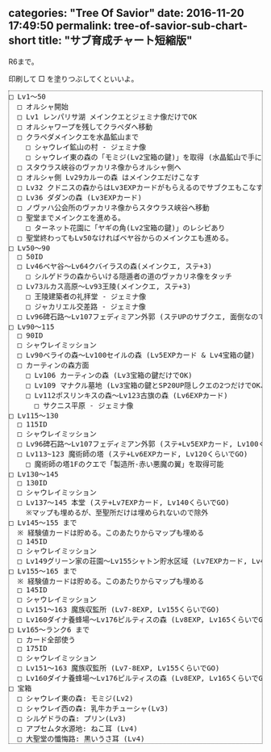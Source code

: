 categories: "Tree Of Savior"
date: 2016-11-20 17:49:50
permalink: tree-of-savior-sub-chart-short
title: "サブ育成チャート短縮版"
---

R6まで。

印刷して □ を塗りつぶしてくといいよ。

<!-- more -->

<pre style="border:1px dotted #333">
□ Lv1～50
  □ オルシャ開始
  □ Lv1 レンパリサ湖 メインクエとジェミナ像だけでOK
  □ オルシャワープを残してクラペダへ移動
  □ クラペダメインクエを水晶鉱山まで
    □ シャウレイ鉱山の村 - ジェミナ像
    □ シャウレイ東の森の「モミジ(Lv2宝箱の鍵)」を取得 (水晶鉱山で手に入る)
  □ スタウラス峡谷のヴァカリネ像からオルシャ側へ
  □ オルシャ側 Lv29カルーの森 はメインクエだけこなす
  □ Lv32 クドニスの森からはLv3EXPカードがもらえるのでサブクエもこなす
  □ Lv36 ダダンの森 (Lv3EXPカード)
  □ ノヴァハ公会所のヴァカリネ像からスタウラス峡谷へ移動
  □ 聖堂までメインクエを進める。
    □ ターネット花園に「ヤギの角(Lv2宝箱の鍵)」のレシピあり
  □ 聖堂終わってもLv50なければベヤ谷からのメインクエも進める。
□ Lv50～90
  □ 50ID
  □ Lv46ベヤ谷～Lv64クバイラスの森(メインクエ, ステ+3)
    □ シルゲドラの森からいける隠遁者の道のヴァカリネ像をタッチ
  □ Lv73ルカス高原～Lv93王陵(メインクエ, ステ+3)
    □ 王陵建築者の礼拝堂 - ジェミナ像
    □ ジャカリエル交差路 - ジェミナ像
  □ Lv96碑石路～Lv107フェディミアン外郭 (ステUPのサブクエ, 面倒なのでLv足りない場合のみ)
□ Lv90～115
  □ 90ID
  □ シャウレイミッション
  □ Lv90ベライの森～Lv100セイルの森 (Lv5EXPカード & Lv4宝箱の鍵)
  □ カーティンの森方面
    □ Lv106 カーティンの森 (Lv3宝箱の鍵だけでOK)
    □ Lv109 マナクル墓地 (Lv3宝箱の鍵とSP20UP隠しクエの2つだけでOK、クエは面倒なのが多い)
    □ Lv112ポスリンキスの森～Lv123古旗の森 (Lv6EXPカード)
      □ サクニス平原 - ジェミナ像
□ Lv115～130
  □ 115ID
  □ シャウレイミッション
  □ Lv96碑石路～Lv107フェディミアン外郭 (ステ+Lv5EXPカード, Lv100くらいで)
  □ Lv113~123 魔術師の塔 (ステ+Lv6EXPカード, Lv120くらいでGO)
    □ 魔術師の塔1Fのクエで「製造所-赤い悪魔の翼」を取得可能
□ Lv130～145
  □ 130ID
  □ シャウレイミッション
  □ Lv137～145 本堂 (ステ+Lv7EXPカード, Lv140くらいでGO)
    ※マップも埋めるが、至聖所だけは埋められないので除外
□ Lv145～155 まで
  ※ 経験値カードは貯める。このあたりからマップも埋める
  □ 145ID
  □ シャウレイミッション
  □ Lv149グリーン家の荘園～Lv155シャトン貯水区域 (Lv7EXPカード, Lv4宝箱の鍵, Lv150くらいでGO)
□ Lv155～165 まで
  ※ 経験値カードは貯める。このあたりからマップも埋める
  □ 145ID
  □ シャウレイミッション
  □ Lv151～163 魔族収監所 (Lv7-8EXP, Lv155くらいでGO)
  □ Lv160ダイナ養蜂場～Lv176ピルティスの森 (Lv8EXP, Lv165くらいでGO)
□ Lv165～ランク6 まで
  □ カード全部使う
  □ 175ID
  □ シャウレイミッション
  □ Lv151～163 魔族収監所 (Lv7-8EXP, Lv155くらいでGO)
  □ Lv160ダイナ養蜂場～Lv176ピルティスの森 (Lv8EXP, Lv165くらいでGO)
□ 宝箱
  □ シャウレイ東の森: モミジ(Lv2)
  □ シャウレイ西の森: 乳牛カチューシャ(Lv3)
  □ シルゲドラの森: プリン(Lv3)
  □ アプセムタ水源地: ねこ耳 (Lv4)
  □ 大聖堂の懺悔路: 黒いうさ耳 (Lv4)
</pre>